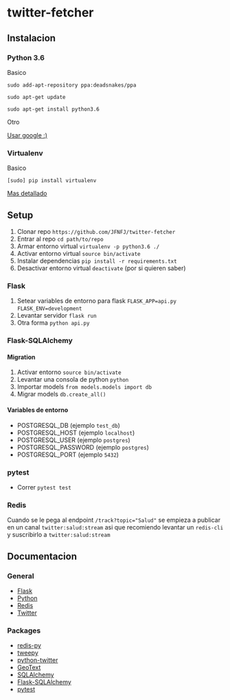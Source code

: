 # twitter-fetcher

## Instalacion

### Python 3.6

Basico

`sudo add-apt-repository ppa:deadsnakes/ppa`

`sudo apt-get update`

`sudo apt-get install python3.6`

Otro

[Usar google :)](https://askubuntu.com/questions/865554/how-do-i-install-python-3-6-using-apt-get)

### Virtualenv

Basico

`[sudo] pip install virtualenv`

[Mas detallado](https://virtualenv.pypa.io/en/stable/installation/)

## Setup

1. Clonar repo `https://github.com/JFNFJ/twitter-fetcher`
2. Entrar al repo `cd path/to/repo`
3. Armar entorno virtual `virtualenv -p python3.6 ./`
4. Activar entorno virtual `source bin/activate`
5. Instalar dependencias `pip install -r requirements.txt`
6. Desactivar entorno virtual `deactivate` (por si quieren saber)

### Flask

1. Setear variables de entorno para flask `FLASK_APP=api.py` `FLASK_ENV=development`
2. Levantar servidor `flask run`
3. Otra forma `python api.py`

### Flask-SQLAlchemy

#### Migration

1. Activar entorno `source bin/activate`
2. Levantar una consola de python `python`
3. Importar models `from models.models import db`
4. Migrar models `db.create_all()`

#### Variables de entorno

* POSTGRESQL_DB (ejemplo `test_db`)
* POSTGRESQL_HOST (ejemplo `localhost`)
* POSTGRESQL_USER (ejemplo `postgres`)
* POSTGRESQL_PASSWORD (ejemplo `postgres`)
* POSTGRESQL_PORT (ejemplo `5432`)

### pytest

* Correr `pytest test`

### Redis

Cuando se le pega al endpoint `/track?topic="Salud"` se empieza a publicar en un canal `twitter:salud:stream` 
asi que recomiendo levantar un `redis-cli` y suscribirlo a `twitter:salud:stream` 
 
## Documentacion

### General

* [Flask](http://flask.pocoo.org/docs/1.0/)
* [Python](https://docs.python.org/3/)
* [Redis](https://redis.io/documentation)
* [Twitter](https://developer.twitter.com/en/docs)

### Packages

* [redis-py](https://redis-py.readthedocs.io/en/latest/)
* [tweepy](http://tweepy.readthedocs.io/en/v3.5.0/)
* [python-twitter](https://python-twitter.readthedocs.io/en/latest/getting_started.html)
* [GeoText](http://geotext.readthedocs.io/en/latest/installation.html)
* [SQLAlchemy](http://docs.sqlalchemy.org/en/latest/)
* [Flask-SQLAlchemy](http://flask-sqlalchemy.pocoo.org/2.3/)
* [pytest](https://docs.pytest.org/en/latest/)
